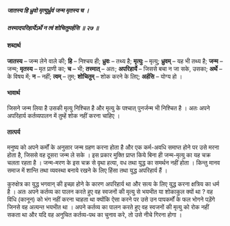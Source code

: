 ##### जातस्य हि ध्रुवो मृत्युर्ध्रुवं जन्म मृतस्य च ।
##### तस्मादपरिहार्येऽर्थे न त्वं शोचितुमर्हसि ॥ २७ ॥

#### शब्दार्थ

**जातस्य** – जन्म लेने वाले की; **हि** – निश्चय ही; **ध्रुवः** – तथ्य है; **मृत्युः** – मृत्यु; **ध्रुवम्** – यह भी तथ्य है; **जन्म** – जन्म; **मृतस्य** – मृत प्राणी का; **च** – भी; **तस्मात्** – अतः; **अपरिहार्ये** – जिससे  बचा न जा सके, उसका; **अर्थे** – के विषय में; **न** – नहीं; **त्वम्** – तुम; **शोचितुम्** – शोक करने के लिए; **अर्हसि** – योग्य हो ।

#### भावार्थ

जिसने जन्म लिया है उसकी मृत्यु निश्चित है और मृत्यु के पश्चात् पुनर्जन्म भी निश्चित है । अतः अपने अपरिहार्य कर्तव्यपालन में तुम्हें शोक नहीं करना चाहिए ।

#### तात्पर्य

मनुष्य को अपने कर्मों के अनुसार जन्म ग्रहण करना होता है और एक कर्म-अवधि समाप्त होने पर उसे मरना होता है, जिससे वह दूसरा जन्म ले सके । इस प्रकार मुक्ति प्राप्त किये बिना ही जन्म-मृत्यु का यह चक्र चलता रहता है । जन्म-मरण के इस चक्र से वृथा हत्या, वध तथा युद्ध का समर्थन नहीं होता । किन्तु मानव समाज में शान्ति तथा व्यवस्था बनाये रखने के लिए हिंसा तथा युद्ध अपरिहार्य हैं ।

कुरुक्षेत्र का युद्ध भगवान् की इच्छा होने के कारण अपरिहार्य था और सत्य के लिए युद्ध करना क्षत्रिय का धर्म है । अतः अपने कर्तव्य का पालन करते हुए वह स्वजनों की मृत्यु से भयभीत या शोकाकुल क्यों था ? वह विधि (कानून) को भंग नहीं करना चाहता था क्योंकि ऐसा करने पर उसे उन पापकर्मों के फल भोगने पड़ेंगे जिनसे वह अत्यन्त भयभीत था । अपने कर्तव्य का पालन करते हुए वह स्वजनों की मृत्यु को रोक नहीं सकता था और यदि वह अनुचित कर्तव्य-पथ का चुनाव करे, तो उसे नीचे गिरना होगा ।